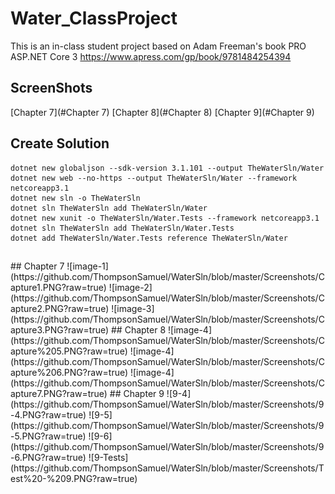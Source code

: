 # Water_ClassProject
This is an in-class student project based on Adam Freeman's book PRO ASP.NET Core 3
https://www.apress.com/gp/book/9781484254394

## ScreenShots
[Chapter 7](#Chapter 7)
[Chapter 8](#Chapter 8)
[Chapter 9](#Chapter 9)

## Create Solution
    dotnet new globaljson --sdk-version 3.1.101 --output TheWaterSln/Water
    dotnet new web --no-https --output TheWaterSln/Water --framework netcoreapp3.1
    dotnet new sln -o TheWaterSln
    dotnet sln TheWaterSln add TheWaterSln/Water
    dotnet new xunit -o TheWaterSln/Water.Tests --framework netcoreapp3.1
    dotnet sln TheWaterSln add TheWaterSln/Water.Tests 
    dotnet add TheWaterSln/Water.Tests reference TheWaterSln/Water
##

<a name="Chapter 7"/>
## Chapter 7
![image-1](https://github.com/ThompsonSamuel/WaterSln/blob/master/Screenshots/Capture1.PNG?raw=true)
![image-2](https://github.com/ThompsonSamuel/WaterSln/blob/master/Screenshots/Capture2.PNG?raw=true)
![image-3](https://github.com/ThompsonSamuel/WaterSln/blob/master/Screenshots/Capture3.PNG?raw=true)

<a name="Chapter 8"/>
## Chapter 8
![image-4](https://github.com/ThompsonSamuel/WaterSln/blob/master/Screenshots/Capture%205.PNG?raw=true)
![image-4](https://github.com/ThompsonSamuel/WaterSln/blob/master/Screenshots/Capture%206.PNG?raw=true)
![image-4](https://github.com/ThompsonSamuel/WaterSln/blob/master/Screenshots/Capture7.PNG?raw=true)

<a name="Chapter 9"/>
## Chapter 9
![9-4](https://github.com/ThompsonSamuel/WaterSln/blob/master/Screenshots/9-4.PNG?raw=true)
![9-5](https://github.com/ThompsonSamuel/WaterSln/blob/master/Screenshots/9-5.PNG?raw=true)
![9-6](https://github.com/ThompsonSamuel/WaterSln/blob/master/Screenshots/9-6.PNG?raw=true)
![9-Tests](https://github.com/ThompsonSamuel/WaterSln/blob/master/Screenshots/Test%20-%209.PNG?raw=true)
